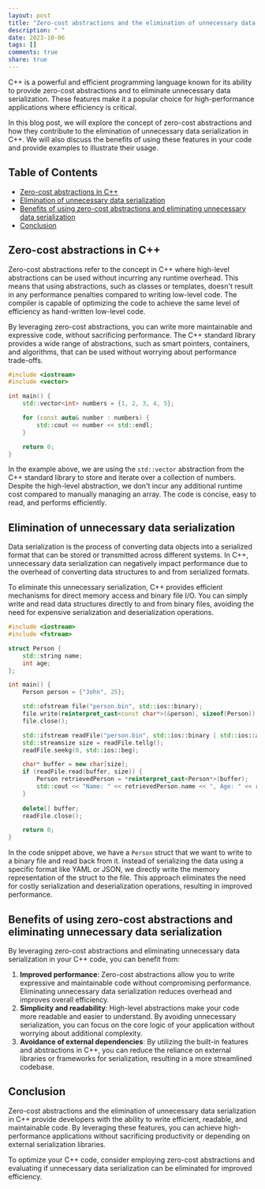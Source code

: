 ```yaml
---
layout: post
title: "Zero-cost abstractions and the elimination of unnecessary data serialization in C++"
description: " "
date: 2023-10-06
tags: []
comments: true
share: true
---
```


C++ is a powerful and efficient programming language known for its ability to provide zero-cost abstractions and to eliminate unnecessary data serialization. These features make it a popular choice for high-performance applications where efficiency is critical.

In this blog post, we will explore the concept of zero-cost abstractions and how they contribute to the elimination of unnecessary data serialization in C++. We will also discuss the benefits of using these features in your code and provide examples to illustrate their usage.

## Table of Contents

- [Zero-cost abstractions in C++](#zero-cost-abstractions-in-c)
- [Elimination of unnecessary data serialization](#elimination-of-unnecessary-data-serialization)
- [Benefits of using zero-cost abstractions and eliminating unnecessary data serialization](#benefits-of-using-zero-cost-abstractions-and-eliminating-unnecessary-data-serialization)
- [Conclusion](#conclusion)

## Zero-cost abstractions in C++
Zero-cost abstractions refer to the concept in C++ where high-level abstractions can be used without incurring any runtime overhead. This means that using abstractions, such as classes or templates, doesn't result in any performance penalties compared to writing low-level code. The compiler is capable of optimizing the code to achieve the same level of efficiency as hand-written low-level code.

By leveraging zero-cost abstractions, you can write more maintainable and expressive code, without sacrificing performance. The C++ standard library provides a wide range of abstractions, such as smart pointers, containers, and algorithms, that can be used without worrying about performance trade-offs.

```cpp
#include <iostream>
#include <vector>

int main() {
    std::vector<int> numbers = {1, 2, 3, 4, 5};

    for (const auto& number : numbers) {
        std::cout << number << std::endl;
    }

    return 0;
}
```

In the example above, we are using the `std::vector` abstraction from the C++ standard library to store and iterate over a collection of numbers. Despite the high-level abstraction, we don't incur any additional runtime cost compared to manually managing an array. The code is concise, easy to read, and performs efficiently.

## Elimination of unnecessary data serialization
Data serialization is the process of converting data objects into a serialized format that can be stored or transmitted across different systems. In C++, unnecessary data serialization can negatively impact performance due to the overhead of converting data structures to and from serialized formats.

To eliminate this unnecessary serialization, C++ provides efficient mechanisms for direct memory access and binary file I/O. You can simply write and read data structures directly to and from binary files, avoiding the need for expensive serialization and deserialization operations.

```cpp
#include <iostream>
#include <fstream>

struct Person {
    std::string name;
    int age;
};

int main() {
    Person person = {"John", 25};

    std::ofstream file("person.bin", std::ios::binary);
    file.write(reinterpret_cast<const char*>(&person), sizeof(Person));
    file.close();

    std::ifstream readFile("person.bin", std::ios::binary | std::ios::ate);
    std::streamsize size = readFile.tellg();
    readFile.seekg(0, std::ios::beg);

    char* buffer = new char[size];
    if (readFile.read(buffer, size)) {
        Person retrievedPerson = *reinterpret_cast<Person*>(buffer);
        std::cout << "Name: " << retrievedPerson.name << ", Age: " << retrievedPerson.age << std::endl;
    }
    
    delete[] buffer;
    readFile.close();

    return 0;
}
```

In the code snippet above, we have a `Person` struct that we want to write to a binary file and read back from it. Instead of serializing the data using a specific format like YAML or JSON, we directly write the memory representation of the struct to the file. This approach eliminates the need for costly serialization and deserialization operations, resulting in improved performance.

## Benefits of using zero-cost abstractions and eliminating unnecessary data serialization
By leveraging zero-cost abstractions and eliminating unnecessary data serialization in your C++ code, you can benefit from:

1. **Improved performance**: Zero-cost abstractions allow you to write expressive and maintainable code without compromising performance. Eliminating unnecessary data serialization reduces overhead and improves overall efficiency.
2. **Simplicity and readability**: High-level abstractions make your code more readable and easier to understand. By avoiding unnecessary serialization, you can focus on the core logic of your application without worrying about additional complexity.
3. **Avoidance of external dependencies**: By utilizing the built-in features and abstractions in C++, you can reduce the reliance on external libraries or frameworks for serialization, resulting in a more streamlined codebase.

## Conclusion
Zero-cost abstractions and the elimination of unnecessary data serialization in C++ provide developers with the ability to write efficient, readable, and maintainable code. By leveraging these features, you can achieve high-performance applications without sacrificing productivity or depending on external serialization libraries.

To optimize your C++ code, consider employing zero-cost abstractions and evaluating if unnecessary data serialization can be eliminated for improved efficiency.